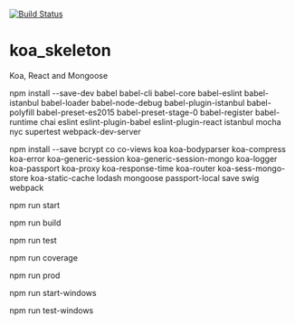 [![Build Status](https://travis-ci.org/CVBDL/EagleEye-Platform2.svg?branch=master)](https://travis-ci.org/CVBDL/EagleEye-Platform2)

# koa_skeleton
Koa, React and Mongoose

npm install --save-dev babel babel-cli babel-core babel-eslint babel-istanbul babel-loader babel-node-debug babel-plugin-istanbul babel-polyfill babel-preset-es2015  babel-preset-stage-0 babel-register babel-runtime chai eslint eslint-plugin-babel eslint-plugin-react istanbul mocha nyc supertest webpack-dev-server


npm install --save bcrypt co co-views koa koa-bodyparser koa-compress koa-error koa-generic-session koa-generic-session-mongo koa-logger koa-passport koa-proxy  koa-response-time koa-router koa-sess-mongo-store koa-static-cache lodash mongoose passport-local save swig webpack


npm run start

npm run build

npm run test

npm run coverage

npm run prod

npm run start-windows

npm run test-windows
